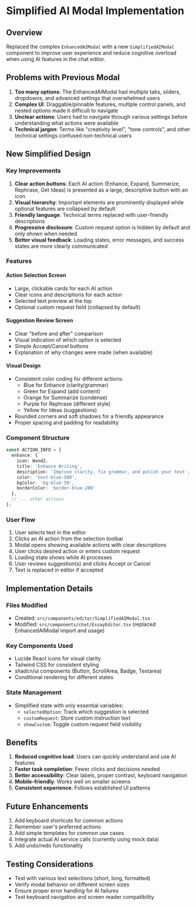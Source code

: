 # Simplified AI Modal Implementation

## Overview
Replaced the complex `EnhancedAIModal` with a new `SimplifiedAIModal` component to improve user experience and reduce cognitive overload when using AI features in the chat editor.

## Problems with Previous Modal
1. **Too many options**: The EnhancedAIModal had multiple tabs, sliders, dropdowns, and advanced settings that overwhelmed users
2. **Complex UI**: Draggable/pinnable features, multiple control panels, and nested options made it difficult to navigate
3. **Unclear actions**: Users had to navigate through various settings before understanding what actions were available
4. **Technical jargon**: Terms like "creativity level", "tone controls", and other technical settings confused non-technical users

## New Simplified Design

### Key Improvements
1. **Clear action buttons**: Each AI action (Enhance, Expand, Summarize, Rephrase, Get Ideas) is presented as a large, descriptive button with an icon
2. **Visual hierarchy**: Important elements are prominently displayed while optional features are collapsed by default
3. **Friendly language**: Technical terms replaced with user-friendly descriptions
4. **Progressive disclosure**: Custom request option is hidden by default and only shown when needed
5. **Better visual feedback**: Loading states, error messages, and success states are more clearly communicated

### Features

#### Action Selection Screen
- Large, clickable cards for each AI action
- Clear icons and descriptions for each action
- Selected text preview at the top
- Optional custom request field (collapsed by default)

#### Suggestion Review Screen
- Clear "before and after" comparison
- Visual indication of which option is selected
- Simple Accept/Cancel buttons
- Explanation of why changes were made (when available)

#### Visual Design
- Consistent color coding for different actions:
  - Blue for Enhance (clarity/grammar)
  - Green for Expand (add content)
  - Orange for Summarize (condense)
  - Purple for Rephrase (different style)
  - Yellow for Ideas (suggestions)
- Rounded corners and soft shadows for a friendly appearance
- Proper spacing and padding for readability

### Component Structure

```typescript
const ACTION_INFO = {
  enhance: {
    icon: Wand2,
    title: 'Enhance Writing',
    description: 'Improve clarity, fix grammar, and polish your text',
    color: 'text-blue-500',
    bgColor: 'bg-blue-50',
    borderColor: 'border-blue-200'
  },
  // ... other actions
};
```

### User Flow
1. User selects text in the editor
2. Clicks an AI action from the selection toolbar
3. Modal opens showing available actions with clear descriptions
4. User clicks desired action or enters custom request
5. Loading state shows while AI processes
6. User reviews suggestion(s) and clicks Accept or Cancel
7. Text is replaced in editor if accepted

## Implementation Details

### Files Modified
- Created: `src/components/editor/SimplifiedAIModal.tsx`
- Modified: `src/components/chat/EssayEditor.tsx` (replaced EnhancedAIModal import and usage)

### Key Components Used
- Lucide React icons for visual clarity
- Tailwind CSS for consistent styling
- shadcn/ui components (Button, ScrollArea, Badge, Textarea)
- Conditional rendering for different states

### State Management
- Simplified state with only essential variables:
  - `selectedOption`: Track which suggestion is selected
  - `customRequest`: Store custom instruction text
  - `showCustom`: Toggle custom request field visibility

## Benefits
1. **Reduced cognitive load**: Users can quickly understand and use AI features
2. **Faster task completion**: Fewer clicks and decisions needed
3. **Better accessibility**: Clear labels, proper contrast, keyboard navigation
4. **Mobile-friendly**: Works well on smaller screens
5. **Consistent experience**: Follows established UI patterns

## Future Enhancements
1. Add keyboard shortcuts for common actions
2. Remember user's preferred actions
3. Add simple templates for common use cases
4. Integrate actual AI service calls (currently using mock data)
5. Add undo/redo functionality

## Testing Considerations
- Test with various text selections (short, long, formatted)
- Verify modal behavior on different screen sizes
- Ensure proper error handling for AI failures
- Test keyboard navigation and screen reader compatibility
